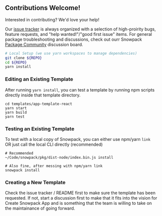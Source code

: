 ## Contributions Welcome!

Interested in contributing? We'd love your help!

Our [issue tracker](https://github.com/pikapkg/create-snowpack-app/issues) is always organized with a selection of high-proirity bugs, feature requests, and "help wanted!"/"good first issue" items. For general package troubleshooting and discussions, check out ourr Snowpack [Package Community](https://www.pika.dev/npm/snowpack/discuss) discussion board.

```bash
# Local Setup (we use yarn workspaces to manage dependencies)
git clone ${REPO}
cd ${REPO}
yarn install
```

### Editing an Existing Template

After running `yarn install`, you can test a template by running npm scripts directly inside that template directory.

```
cd templates/app-template-react
yarn start
yarn build
yarn test
```

### Testing an Existing Template

To test with a local copy of Snowpack, you can either use npm/yarn `link` OR just call the local CLI directly (recommended)

```
# Recommended
~/Code/snowpack/pkg/dist-node/index.bin.js install

# Also fine, after messing with npm/yarn link
snowpack install
```

### Creating a New Template

Check the issue tracker / README first to make sure the template has been requested. If not, start a discussion first to make that it fits into the vision for Create Snowpack App and is something that the team is willing to take on the maintainance of going forward.
